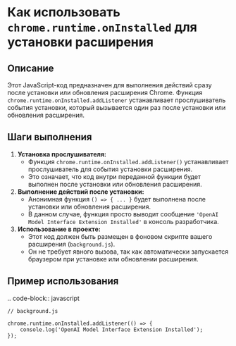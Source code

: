Как использовать `chrome.runtime.onInstalled` для установки расширения
=========================================================================================

Описание
-------------------------
Этот JavaScript-код предназначен для выполнения действий сразу после установки или обновления расширения Chrome. Функция `chrome.runtime.onInstalled.addListener` устанавливает прослушиватель события установки, который вызывается один раз после установки или обновления расширения.

Шаги выполнения
-------------------------
1. **Установка прослушивателя:**
   - Функция `chrome.runtime.onInstalled.addListener()` устанавливает прослушиватель для события установки расширения.
   - Это означает, что код внутри переданной функции будет выполнен после установки или обновления расширения.
2. **Выполнение действий после установки:**
    - Анонимная функция `() => { ... }` будет выполнена после установки или обновления расширения.
   - В данном случае, функция просто выводит сообщение `'OpenAI Model Interface Extension Installed'` в консоль разработчика.
3.  **Использование в проекте:**
    -  Этот код должен быть размещен в фоновом скрипте вашего расширения (`background.js`).
    - Он не требует явного вызова, так как автоматически запускается браузером при установке или обновлении расширения.

Пример использования
-------------------------
.. code-block:: javascript

    // background.js
    
    chrome.runtime.onInstalled.addListener(() => {
        console.log('OpenAI Model Interface Extension Installed');
    });
    
```